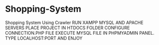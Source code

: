 # Shopping-System
Shopping System Using Crawler
RUN XAMPP MYSQL AND APACHE SERVERS
PLACE PROJECT IN HTDOCS FOLDER
CONFIGURE CONNECTION.PHP FILE
EXECUTE MYSQL FILE IN PHPMYADMIN PANEL.
TYPE LOCALHOST:PORT AND ENJOY
